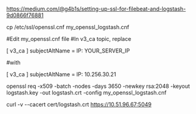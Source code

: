 

https://medium.com/@g4b1s/setting-up-ssl-for-filebeat-and-logstash-9d0866f76881

cp /etc/ssl/openssl.cnf my_openssl_logstash.cnf

#Edit my_openssl.cnf file #In v3_ca topic, replace

[ v3_ca ] subjectAltName = IP: YOUR_SERVER_IP

#with

[ v3_ca ] subjectAltName = IP: 10.256.30.21

openssl req -x509 -batch -nodes -days 3650 -newkey rsa:2048 -keyout logstash.key -out logstash.crt -config my_openssl_logstash.cnf

curl -v --cacert cert/logstash.crt https://10.51.96.67:5049
